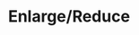 ---
title: "Enlarge/Reduce"
permalink: /spells/enlarge-reduce/
tags:
  - Spell
  - 2nd Level
  - Transmutation
available_for:
  - Sorcerer
  - Wizard
level: "2nd Level"
school: "Transmutation"
range: "30 ft"
comp:
  - V
  - S
  - M
material: "a pinch iron powder."
duration: "1 Minute"
concentration: true
attack: "CON Save"
description: |
  You cause a creature or an object you can see within range to grow larger or smaller for the duration. Choose either a creature or an object that is neither worn nor carried. If the target is unwilling, it can make a Constitution saving throw. On a success, the spell has no effect.

  If the target is a creature, everything it is wearing and carrying changes size with it. Any item dropped by an affected creature returns to normal size at once.

  ***Enlarge.*** The target's size doubles in all dimensions, and its weight is multiplied by eight. This growth increases its size by one category-from Medium to Large, for example. If there isn't enough room for the target to double its size, the creature or object attains the maximum possible size in the space available. Until the spell ends, the target also has advantage on Strength checks and Strength saving throws. The target's weapons also grow to match its new size. While these weapons are enlarged, the target's attacks with them deal 1d4 extra damage.

  ***Reduce.*** The target's size is halved in all dimensions, and its weight is reduced to one-eighth of normal. This reduction decreases its size by one category-from Medium to Small, for example. Until the spell ends, the target also has disadvantage on Strength checks and Strength saving throws. The target's weapons also shrink to match its new size. While these weapons are reduced, the target's attacks with them deal 1d4 less damage (this can't reduce the damage below 1).
excerpt: "You cause a creature or an object you can see within range to grow larger or smaller for the duration."
source: "Basic Rules"
---